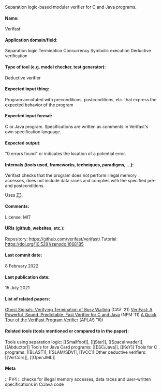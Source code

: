 Separation logic-based modular verifier for C and Java programs.

#### Name:
Verifast

#### Application domain/field:
Separation logic
Termination
Concurrency
Symbolic execution
Deductive verification

#### Type of tool (e.g. model checker, test generator):
Deductive verifier

#### Expected input thing:
Program annotated with preconditions, postconditions, etc. that express the expected behavior of the program

#### Expected input format:
C or Java program. 
Specifications are written as comments in Verifast's own specification language.

#### Expected output:
"0 errors found" or indicates the location of a potential error.

#### Internals (tools used, frameworks, techniques, paradigms, ...):
Verifast checks that the program does not perform illegal memory accesses, does not include data races and complies with the specified pre- and postconditions.

Uses [Z3](Solvers/SMT/Z3.md).

#### Comments:
License: MIT

#### URIs (github, websites, etc.):
Repository: https://github.com/verifast/verifast/
Tutorial: https://doi.org/10.5281/zenodo.1068185

#### Last commit date:
8 February 2022

#### Last publication date:
15 July 2021

#### List of related papers:
[Ghost Signals: Verifying Termination of Busy Waiting](https://doi.org/10.1007/978-3-030-81688-9_2) (CAV '21)
[VeriFast: A Powerful, Sound, Predictable, Fast Verifier for C and Java](https://doi.org/10.1007/978-3-642-20398-5_4) (NFM '11)
[A Quick Tour of the VeriFast Program Verifier](https://doi.org/10.1007/978-3-642-17164-2_21) (APLAS '10)

#### Related tools (tools mentioned or compared to in the paper):
Tools using separation logic: [[Smallfoot]], [[jStar]], [[SpaceInvader]], [[Abductor]]
Tools for Java Card programs: [[ESC/Java]], [[KeY]]
Tools for C programs: [[BLAST]], [[SLAM/SDV]], [[VCC]]
Other deductive verifiers: [[VerCors]], [[OpenJML]]

#### Meta
:: PV4 :: checks for illegal memory accesses, data races and user-written specifications in C/Java code